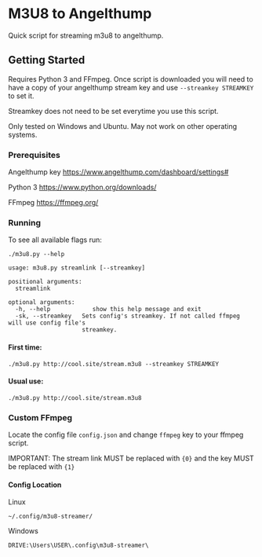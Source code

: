 # M3U8 to Angelthump

Quick script for streaming m3u8 to angelthump.

## Getting Started

Requires Python 3 and FFmpeg. Once script is downloaded you will need to have a copy of your angelthump stream key and use `--streamkey STREAMKEY`
to set it.

Streamkey does not need to be set everytime you use this script.

Only tested on Windows and Ubuntu. May not work on other operating systems.
### Prerequisites

Angelthump key https://www.angelthump.com/dashboard/settings#

Python 3 https://www.python.org/downloads/

FFmpeg https://ffmpeg.org/

### Running

To see all available flags run:

```
./m3u8.py --help
```

```
usage: m3u8.py streamlink [--streamkey]

positional arguments:
  streamlink

optional arguments:
  -h, --help            show this help message and exit
  -sk, --streamkey   Sets config's streamkey. If not called ffmpeg will use config file's 
                     streamkey.
```

#### First time:

```
./m3u8.py http://cool.site/stream.m3u8 --streamkey STREAMKEY
```

#### Usual use:
```
./m3u8.py http://cool.site/stream.m3u8
```


### Custom FFmpeg

Locate the config file `config.json` and change `ffmpeg` key to your ffmpeg script.

IMPORTANT:
The stream link MUST be replaced with `{0}` and the key MUST be replaced with `{1}`

#### Config Location
Linux
```
~/.config/m3u8-streamer/
```

Windows
```
DRIVE:\Users\USER\.config\m3u8-streamer\
```
